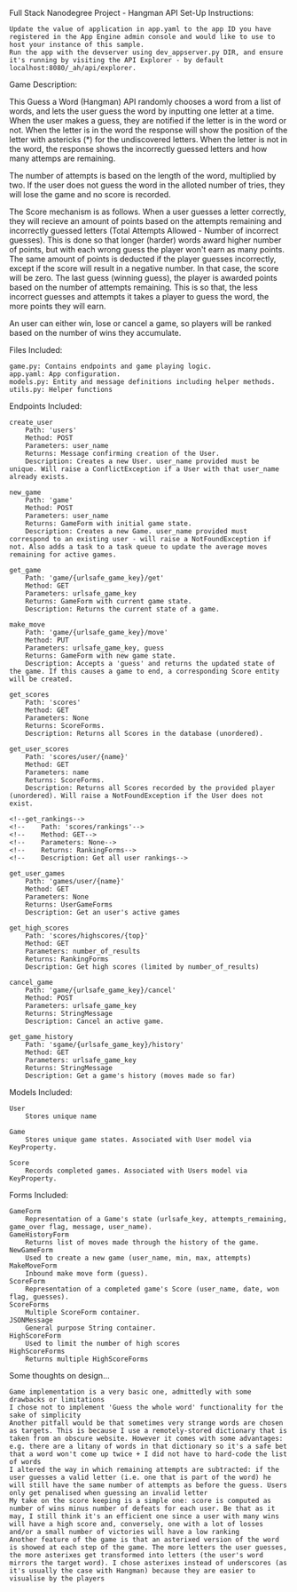 Full Stack Nanodegree Project - Hangman API
Set-Up Instructions:

    Update the value of application in app.yaml to the app ID you have registered in the App Engine admin console and would like to use to host your instance of this sample.
    Run the app with the devserver using dev_appserver.py DIR, and ensure it's running by visiting the API Explorer - by default localhost:8080/_ah/api/explorer.

Game Description:

This Guess a Word (Hangman) API randomly chooses a word from a list of words, and lets the user guess the word by inputting one letter at a time. When the user makes a guess, they are notified if the letter is in the word or not. When the letter is in the word the response will show the position of the letter with astericks (*) for the undiscovered letters.  When the letter is not in the word, the response shows the incorrectly guessed letters and how many attemps are remaining. 

The number of attempts is based on the length of the word, multiplied by two. If the user does not guess the word in the alloted number of tries, they will lose the game and no score is recorded. 

The Score mechanism is as follows. When a user guesses a letter correctly, they will recieve an amount of points based on the attempts remaining and incorrectly guessed letters (Total Attempts Allowed - Number of incorrect guesses). This is done so that longer (harder) words award higher number of points, but with each wrong guess the player won't earn as many points.
The same amount of points is deducted if the player guesses incorrectly, except if the score will result in a negative number. In that case, the score will be zero. The last guess (winning guess), the player is awarded points based on the number of attempts remaining. This is so that, the less incorrect guesses and attempts it takes a player to guess the word, the more points they will earn. 

An user can either win, lose or cancel a game, so players will be ranked based on the number of wins they accumulate. 

Files Included:

    game.py: Contains endpoints and game playing logic.
    app.yaml: App configuration.
    models.py: Entity and message definitions including helper methods.
    utils.py: Helper functions

Endpoints Included:

    create_user
        Path: 'users'
        Method: POST
        Parameters: user_name
        Returns: Message confirming creation of the User.
        Description: Creates a new User. user_name provided must be unique. Will raise a ConflictException if a User with that user_name already exists.

    new_game
        Path: 'game'
        Method: POST
        Parameters: user_name
        Returns: GameForm with initial game state.
        Description: Creates a new Game. user_name provided must correspond to an existing user - will raise a NotFoundException if not. Also adds a task to a task queue to update the average moves remaining for active games.

    get_game
        Path: 'game/{urlsafe_game_key}/get'
        Method: GET
        Parameters: urlsafe_game_key
        Returns: GameForm with current game state.
        Description: Returns the current state of a game.

    make_move
        Path: 'game/{urlsafe_game_key}/move'
        Method: PUT
        Parameters: urlsafe_game_key, guess
        Returns: GameForm with new game state.
        Description: Accepts a 'guess' and returns the updated state of the game. If this causes a game to end, a corresponding Score entity will be created.

    get_scores
        Path: 'scores'
        Method: GET
        Parameters: None
        Returns: ScoreForms.
        Description: Returns all Scores in the database (unordered).

    get_user_scores
        Path: 'scores/user/{name}'
        Method: GET
        Parameters: name
        Returns: ScoreForms.
        Description: Returns all Scores recorded by the provided player (unordered). Will raise a NotFoundException if the User does not exist.
        
    <!--get_rankings-->
    <!--    Path: 'scores/rankings'-->
    <!--    Method: GET-->
    <!--    Parameters: None-->
    <!--    Returns: RankingForms-->
    <!--    Description: Get all user rankings-->

    get_user_games
        Path: 'games/user/{name}'
        Method: GET
        Parameters: None
        Returns: UserGameForms
        Description: Get an user's active games

    get_high_scores
        Path: 'scores/highscores/{top}'
        Method: GET
        Parameters: number_of_results
        Returns: RankingForms
        Description: Get high scores (limited by number_of_results)

    cancel_game
        Path: 'game/{urlsafe_game_key}/cancel'
        Method: POST
        Parameters: urlsafe_game_key
        Returns: StringMessage
        Description: Cancel an active game.

    get_game_history
        Path: 'sgame/{urlsafe_game_key}/history'
        Method: GET
        Parameters: urlsafe_game_key
        Returns: StringMessage
        Description: Get a game's history (moves made so far)

Models Included:

    User
        Stores unique name

    Game
        Stores unique game states. Associated with User model via KeyProperty.

    Score
        Records completed games. Associated with Users model via KeyProperty.

Forms Included:

    GameForm
        Representation of a Game's state (urlsafe_key, attempts_remaining, game_over flag, message, user_name).
    GameHistoryForm
        Returns list of moves made through the history of the game. 
    NewGameForm
        Used to create a new game (user_name, min, max, attempts)
    MakeMoveForm
        Inbound make move form (guess).
    ScoreForm
        Representation of a completed game's Score (user_name, date, won flag, guesses).
    ScoreForms
        Multiple ScoreForm container.
    JSONMessage
        General purpose String container.
    HighScoreForm
        Used to limit the number of high scores
    HighScoreForms
        Returns multiple HighScoreForms

Some thoughts on design...

    Game implementation is a very basic one, admittedly with some drawbacks or limitations
    I chose not to implement 'Guess the whole word' functionality for the sake of simplicity
    Another pitfall would be that sometimes very strange words are chosen as targets. This is because I use a remotely-stored dictionary that is taken from an obscure website. However it comes with some advantages: e.g. there are a litany of words in that dictionary so it's a safe bet that a word won't come up twice + I did not have to hard-code the list of words
    I altered the way in which remaining attempts are subtracted: if the user guesses a valid letter (i.e. one that is part of the word) he will still have the same number of attempts as before the guess. Users only get penalised when guessing an invalid letter
    My take on the score keeping is a simple one: score is computed as number of wins minus number of defeats for each user. Be that as it may, I still think it's an efficient one since a user with many wins will have a high score and, conversely, one with a lot of losses and/or a small number of victories will have a low ranking
    Another feature of the game is that an asterixed version of the word is showed at each step of the game. The more letters the user guesses, the more asterixes get transformed into letters (the user's word mirrors the target word). I chose asterixes instead of underscores (as it's usually the case with Hangman) because they are easier to visualise by the players
